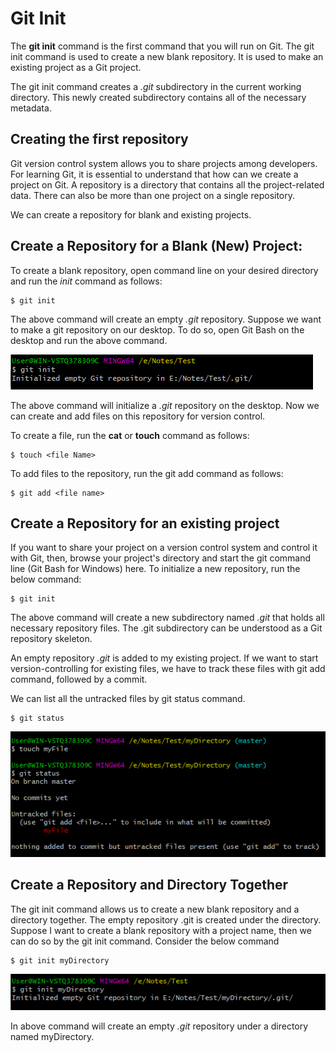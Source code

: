 # Git Init
The **git init** command is the first command that you will run on Git. The git init command is used to create a new blank repository. It is used to make an existing project as a Git project.

The git init command creates a *.git* subdirectory in the current working directory. This newly created subdirectory contains all of the necessary metadata.

## Creating the first repository
Git version control system allows you to share projects among developers. For learning Git, it is essential to understand that how can we create a project on Git. A repository is a directory that contains all the project-related data. There can also be more than one project on a single repository.

We can create a repository for blank and existing projects.

## Create a Repository for a Blank (New) Project:
To create a blank repository, open command line on your desired directory and run the *init* command as follows:

```
$ git init  
```

The above command will create an empty *.git* repository. Suppose we want to make a git repository on our desktop. To do so, open Git Bash on the desktop and run the above command.

![init](image/init.png)

The above command will initialize a *.git* repository on the desktop. Now we can create and add files on this repository for version control.

To create a file, run the **cat** or **touch** command as follows:

```
$ touch <file Name>  
```

To add files to the repository, run the git add command as follows:

```
$ git add <file name>  
```

## Create a Repository for an existing project
If you want to share your project on a version control system and control it with Git, then, browse your project's directory and start the git command line (Git Bash for Windows) here. To initialize a new repository, run the below command:

```
$ git init  
```

The above command will create a new subdirectory named *.git* that holds all necessary repository files. The .git subdirectory can be understood as a Git repository skeleton.

An empty repository *.git* is added to my existing project. If we want to start version-controlling for existing files, we have to track these files with git add command, followed by a commit.

We can list all the untracked files by git status command.
```
$ git status    
```

![status](image/status.png)

## Create a Repository and Directory Together
The git init command allows us to create a new blank repository and a directory together. The empty repository .git is created under the directory. Suppose I want to create a blank repository with a project name, then we can do so by the git init command. Consider the below command
```
$ git init myDirectory  
```

![directory](image/directory.png)

In above command will create an empty *.git* repository under a directory named myDirectory.

